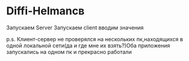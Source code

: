 # Diffi-Helmanсв
Запускаем Server
Запускаем client
вводим значения

p.s. Клиент-сервер не проверялся на нескольких пк,находящихся в одной локальной сети(да и где мне их взять?)Оба приложения запускались на одном пк и прекрасно работали
